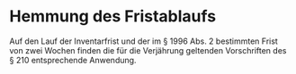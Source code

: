 # Hemmung des Fristablaufs

Auf den Lauf der Inventarfrist und der im § 1996 Abs. 2 bestimmten Frist von zwei Wochen finden die für die Verjährung geltenden Vorschriften des § 210 entsprechende Anwendung. 

